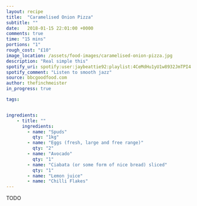 ```yaml
---
layout: recipe
title:  "Caramelised Onion Pizza"
subtitle: ""
date:   2018-01-15 22:01:00 +0000
comments: true
time: "15 mins"
portions: "1"
rough_cost: "£10"
image_location: /assets/food-images/caramelised-onion-pizza.jpg
description: "Real simple this"
spotify_uri: spotify:user:jaybeattie92:playlist:4CeMdHu1yU1w8932JmTPI4
spotify_comment: "Listen to smooth jazz"
source: bbcgoodfood.com
author: thefinchmeister
in_progress: true

tags: 


ingredients:
    - title: ""
      ingredients:
        - name: "Spuds"
          qty: "1kg"
        - name: "Eggs (fresh, large and free range)"
          qty: "2"
        - name: "Avocado"
          qty: "1"
        - name: "Ciabata (or some form of nice bread) sliced"
          qty: "1"
        - name: "Lemon juice"
        - name: "Chilli Flakes"
---
```


TODO